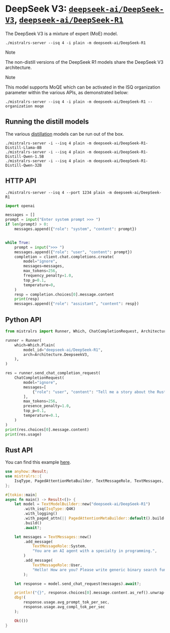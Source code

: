 # DeepSeek V3: [`deepseek-ai/DeepSeek-V3`](https://huggingface.co/deepseek-ai/DeepSeek-V3), [`deepseek-ai/DeepSeek-R1`](https://huggingface.co/deepseek-ai/DeepSeek-R1)

The DeepSeek V3 is a mixture of expert (MoE) model.

```
./mistralrs-server --isq 4 -i plain -m deepseek-ai/DeepSeek-R1
```

> [!NOTE]
> The non-distill versions of the DeepSeek R1 models share the DeepSeek V3 architecture.

> [!NOTE]
> This model supports MoQE which can be activated in the ISQ organization parameter within the various APIs, as demonstrated below:

```
./mistralrs-server --isq 4 -i plain -m deepseek-ai/DeepSeek-R1 --organization moqe
```

## Running the distill models

The various [distillation](https://huggingface.co/collections/deepseek-ai/deepseek-r1-678e1e131c0169c0bc89728d) models can be run out of the box.
```
./mistralrs-server -i --isq 4 plain -m deepseek-ai/DeepSeek-R1-Distill-Llama-8B
./mistralrs-server -i --isq 4 plain -m deepseek-ai/DeepSeek-R1-Distill-Qwen-1.5B
./mistralrs-server -i --isq 4 plain -m deepseek-ai/DeepSeek-R1-Distill-Qwen-32B
```

## HTTP API

```
./mistralrs-server --isq 4 --port 1234 plain -m deepseek-ai/DeepSeek-R1
```

```py
import openai

messages = []
prompt = input("Enter system prompt >>> ")
if len(prompt) > 0:
    messages.append({"role": "system", "content": prompt})


while True:
    prompt = input(">>> ")
    messages.append({"role": "user", "content": prompt})
    completion = client.chat.completions.create(
        model="ignore",
        messages=messages,
        max_tokens=256,
        frequency_penalty=1.0,
        top_p=0.1,
        temperature=0,
    )
    resp = completion.choices[0].message.content
    print(resp)
    messages.append({"role": "assistant", "content": resp})
```

## Python API
```py
from mistralrs import Runner, Which, ChatCompletionRequest, Architecture

runner = Runner(
    which=Which.Plain(
        model_id="deepseek-ai/DeepSeek-R1",
        arch=Architecture.DeepseekV3,
    ),
)

res = runner.send_chat_completion_request(
    ChatCompletionRequest(
        model="ignore",
        messages=[
            {"role": "user", "content": "Tell me a story about the Rust type system."}
        ],
        max_tokens=256,
        presence_penalty=1.0,
        top_p=0.1,
        temperature=0.1,
    )
)
print(res.choices[0].message.content)
print(res.usage)
```

## Rust API
You can find this example [here](../mistralrs/examples/deepseekr1/main.rs).

```rust
use anyhow::Result;
use mistralrs::{
    IsqType, PagedAttentionMetaBuilder, TextMessageRole, TextMessages, TextModelBuilder,
};

#[tokio::main]
async fn main() -> Result<()> {
    let model = TextModelBuilder::new("deepseek-ai/DeepSeek-R1")
        .with_isq(IsqType::Q4K)
        .with_logging()
        .with_paged_attn(|| PagedAttentionMetaBuilder::default().build())?
        .build()
        .await?;

    let messages = TextMessages::new()
        .add_message(
            TextMessageRole::System,
            "You are an AI agent with a specialty in programming.",
        )
        .add_message(
            TextMessageRole::User,
            "Hello! How are you? Please write generic binary search function in Rust.",
        );

    let response = model.send_chat_request(messages).await?;

    println!("{}", response.choices[0].message.content.as_ref().unwrap());
    dbg!(
        response.usage.avg_prompt_tok_per_sec,
        response.usage.avg_compl_tok_per_sec
    );

    Ok(())
}
```

